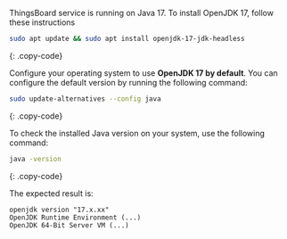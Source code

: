 ThingsBoard service is running on Java 17. To install OpenJDK 17, follow these instructions

```bash
sudo apt update && sudo apt install openjdk-17-jdk-headless
```
{: .copy-code}

Configure your operating system to use **OpenJDK 17 by default**.
You can configure the default version by running the following command:

```bash
sudo update-alternatives --config java
```
{: .copy-code}

To check the installed Java version on your system, use the following command:

```bash
java -version
```
{: .copy-code}

The expected result is:

```text
openjdk version "17.x.xx" 
OpenJDK Runtime Environment (...)
OpenJDK 64-Bit Server VM (...)
```
